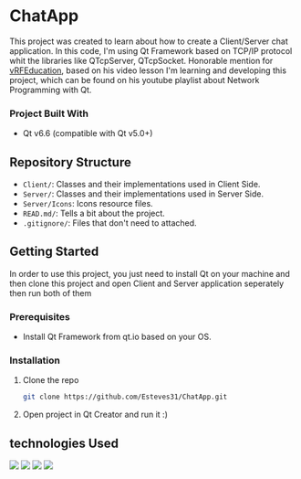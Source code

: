 # ChatApp

This project was created to learn about how to create a Client/Server chat application. 
In this code, I'm using Qt Framework based on TCP/IP protocol whit the libraries like
QTcpServer, QTcpSocket. Honorable mention for [vRFEducation](https://www.youtube.com/@vrfEducationEnglish),
based on his video lesson I'm learning and developing this project, which can be found
on his youtube playlist about Network Programming with Qt.

### Project Built With

* Qt v6.6 (compatible with Qt v5.0+)


## Repository Structure

- `Client/`: Classes and their implementations used in Client Side.
- `Server/`: Classes and their implementations used in Server Side.
- `Server/Icons`: Icons resource files.
- `READ.md/`: Tells a bit about the project.
- `.gitignore/`: Files that don't need to attached.


<!-- GETTING STARTED -->
## Getting Started

In order to use this project, you just need to install Qt on your machine and then clone this project and open Client and Server application seperately then run both of them

### Prerequisites
  - Install Qt Framework from qt.io based on your OS.


### Installation

1. Clone the repo
   ```sh
   git clone https://github.com/Esteves31/ChatApp.git
   ```
2. Open project in Qt Creator and run it :)


## technologies Used

<a href="https://skillicons.dev"><img src="https://skillicons.dev/icons?i=cpp" /></a>
<a href="https://skillicons.dev"><img src="https://skillicons.dev/icons?i=qt" /></a>
<a href="https://skillicons.dev"><img src="https://skillicons.dev/icons?i=git" /></a>
<a href="https://skillicons.dev"><img src="https://skillicons.dev/icons?i=github" /></a>

